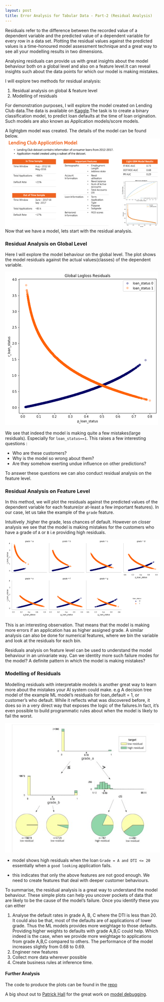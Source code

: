 ```yaml
---
layout: post
title: Error Analysis for Tabular Data - Part-2 (Residual Analysis)
---
```


Residuals refer to the difference between the recorded value of a dependent variable and the predicted value of a dependent variable for every row in a data set. Plotting the residual values against the predicted values is a time-honoured model assessment technique and a great way to see all your modelling results in two dimensions.

Analysing residuals can provide us with great insights about the model behaviour both on a global level and also on a feature level.It can reveal insights such about the data points for which our model is making mistakes.

I will explore two methods for residual analysis:

1. Residual analysis on global & feature level
2. Modelling of residuals

For demonstration purposes, I will explore the model created on Lending Club data.The data is available on [Kaggle](https://www.kaggle.com/datasets/wordsforthewise/lending-club).The task is to create a binary classification model, to predict loan defaults at the time of loan origination. Such models are also known as Application models/score models.

A lightgbm model was created. The details of the model can be found below.
![lending clun model](../images/ra_lc_model_scorecard.png)
Now that we have a model, lets start with the residual analysis.

### Residual Analysis on Global Level

Here I will explore the model behaviour on the global level. The plot shows the model residuals against the actual values(classes) of the dependent variable.

![global residuals](../images/ra_global.png)

We see that indeed the model is making quite a few mistakes(large residuals). Especially for `loan_status==1`. This raises a few interesting questions :

* Who are these customers?
* Why is the model so wrong about them?
* Are they somehow exerting undue influence on other predictions?

To answer these questions we can also conduct residual analysis on the feature level.

### Residual Analysis on Feature Level

In this method, we will plot the residuals against the predicted values of the dependent variable for each feature(or at-least a few important features).
In our case, let us take the example of the `grade` feature.

Intuitively ,higher the grade, less chances of default. However on closer analysis we see that the model is making mistakes for the customers who have a grade of `A` or `B` i.e providing high residuals.

![ra_grade](../images/ra_feature_level.png)

This is an interesting observation. That means that the model is making more errors if an application has as higher assigned grade.
A similar analysis can also be done for numerical features, where we bin the variable and look at the residuals for each bin.

Residuals analysis on feature level can be used to understand the model behaviour in an univariate way.
Can we identity more such failure modes for the model? A definite pattern in which the model is making mistakes?

### Modelling of Residuals

Modelling residuals with interpretable models is another great way to learn more about the mistakes your AI system could make. e.g A decision tree model of the example ML model’s residuals for loan_default = 1, or customer’s who default. While it reflects what was discovered before, it does so in a very direct way that exposes the logic of the failures.In fact, it’s even possible to build programmatic rules about when the model is likely to fail the worst.

![residual_modelling](../images/ra_modeling_residuals.png)

* model shows high residuals when the loan `Grade = A and DTI <= 20` essentially when a `good looking` application fails.

* this indicates that only the above features are not good enough. We need to create features that deal with deeper customer behaviours.

To summarise, the residual analysis is a great way to understand the model behaviour. These simple plots can help you uncover pockets of data that are likely to be the cause of the model’s failure.
Once you identify these you can either

1. Analyse the default rates in grade A, B, C where the DTI is less than 20.
It could also be that, most of the defaults are of applications of lower grade.
Thus the ML models provides more weightage to those defaults. Providing higher weights to defaults with grade A,B,C could help.
Which indeed is the case, when we provide more weightage to applications from grade A,B,C compared to others. The performance of the model increases slightly from 0.68 to 0.69.
2. Engineer new features
3. Collect more data wherever possible
4. Create business rules at inference time.

#### Further Analysis


The code to produce the plots can be found in the [repo](https://github.com/anilkumarpanda/blog_series/blob/master/notebooks/02_residual_analysis.ipynb)

A big shout out to [Patrick Hall](https://github.com/jphall663) for the great work on [model debugging](https://nbviewer.org/github/jphall663/GWU_rml/blob/master/lecture_5.ipynb).
